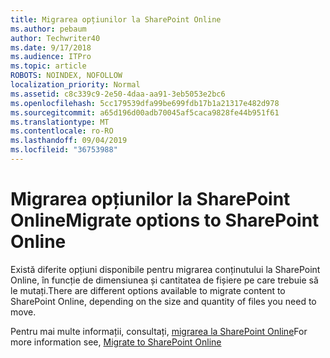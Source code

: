 ```yaml
---
title: Migrarea opțiunilor la SharePoint Online
ms.author: pebaum
author: Techwriter40
ms.date: 9/17/2018
ms.audience: ITPro
ms.topic: article
ROBOTS: NOINDEX, NOFOLLOW
localization_priority: Normal
ms.assetid: c8c339c9-2e50-4daa-aa91-3eb5053e2bc6
ms.openlocfilehash: 5cc179539dfa99be699fdb17b1a21317e482d978
ms.sourcegitcommit: a65d196d00adb70045af5caca9828fe44b951f61
ms.translationtype: MT
ms.contentlocale: ro-RO
ms.lasthandoff: 09/04/2019
ms.locfileid: "36753988"
---
```

# <a name="migrate-options-to-sharepoint-online"></a><span data-ttu-id="d8c95-102">Migrarea opțiunilor la SharePoint Online</span><span class="sxs-lookup"><span data-stu-id="d8c95-102">Migrate options to SharePoint Online</span></span>

<span data-ttu-id="d8c95-103">Există diferite opțiuni disponibile pentru migrarea conținutului la SharePoint Online, în funcție de dimensiunea și cantitatea de fișiere pe care trebuie să le mutați.</span><span class="sxs-lookup"><span data-stu-id="d8c95-103">There are different options available to migrate content to SharePoint Online, depending on the size and quantity of files you need to move.</span></span>
  
<span data-ttu-id="d8c95-104">Pentru mai multe informații, consultați, [migrarea la SharePoint Online](https://go.microsoft.com/fwlink/?linkid-2022029)</span><span class="sxs-lookup"><span data-stu-id="d8c95-104">For more information see, [Migrate to SharePoint Online](https://go.microsoft.com/fwlink/?linkid-2022029)</span></span>
  


